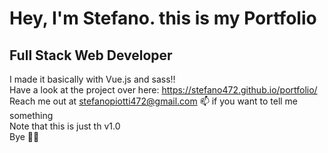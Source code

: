 # Hey, I'm Stefano. this is my Portfolio

## Full Stack Web Developer

I made it basically with Vue.js and sass!! <br>
Have a look at the project over here: https://stefano472.github.io/portfolio/ <br>
Reach me out at stefanopiotti472@gmail.com 📫 if you want to tell me something <br>
Note that this is just th v1.0<br>
Bye 👋👋
